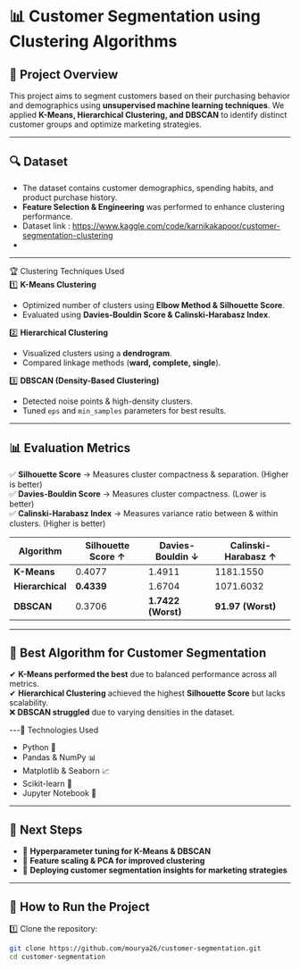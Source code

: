 # 📊 Customer Segmentation using Clustering Algorithms  

## 🚀 Project Overview  
This project aims to segment customers based on their purchasing behavior and demographics using **unsupervised machine learning techniques**. We applied **K-Means, Hierarchical Clustering, and DBSCAN** to identify distinct customer groups and optimize marketing strategies.  

---

## 🔍 Dataset  
- The dataset contains customer demographics, spending habits, and product purchase history.  
- **Feature Selection & Engineering** was performed to enhance clustering performance.
- Dataset link : https://www.kaggle.com/code/karnikakapoor/customer-segmentation-clustering
- 
---

🏆 Clustering Techniques Used  
1️⃣ **K-Means Clustering**  
   - Optimized number of clusters using **Elbow Method & Silhouette Score**.  
   - Evaluated using **Davies-Bouldin Score & Calinski-Harabasz Index**.  

2️⃣ **Hierarchical Clustering**  
   - Visualized clusters using a **dendrogram**.  
   - Compared linkage methods (**ward, complete, single**).  

3️⃣ **DBSCAN (Density-Based Clustering)**  
   - Detected noise points & high-density clusters.  
   - Tuned `eps` and `min_samples` parameters for best results.  

---

## 📊 Evaluation Metrics  
✅ **Silhouette Score** → Measures cluster compactness & separation. (Higher is better)  
✅ **Davies-Bouldin Score** → Measures cluster compactness. (Lower is better)  
✅ **Calinski-Harabasz Index** → Measures variance ratio between & within clusters. (Higher is better)  

| Algorithm  | Silhouette Score ↑ | Davies-Bouldin ↓ | Calinski-Harabasz ↑ |
|------------|-----------------|-----------------|-----------------|
| **K-Means**  | 0.4077  | 1.4911  | 1181.1550  |
| **Hierarchical**  | **0.4339**  | 1.6704  | 1071.6032  |
| **DBSCAN**  | 0.3706  | **1.7422 (Worst)**  | **91.97 (Worst)**  |

---

## 🔹 Best Algorithm for Customer Segmentation  
✔ **K-Means performed the best** due to balanced performance across all metrics.  
✔ **Hierarchical Clustering** achieved the highest **Silhouette Score** but lacks scalability.  
❌ **DBSCAN struggled** due to varying densities in the dataset.  

---🔧 Technologies Used  
- Python 🐍  
- Pandas & NumPy 📊  
- Matplotlib & Seaborn 📈  
- Scikit-learn 🤖  
- Jupyter Notebook 📓  

---

## 📌 Next Steps  
- 🔹 **Hyperparameter tuning for K-Means & DBSCAN**  
- 🔹 **Feature scaling & PCA for improved clustering**  
- 🔹 **Deploying customer segmentation insights for marketing strategies**  

---

## 📜 How to Run the Project  
1️⃣ Clone the repository:  
   ```bash
   git clone https://github.com/mourya26/customer-segmentation.git
   cd customer-segmentation
